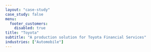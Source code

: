 ```yaml
---
layout: "case-study"
case_study: false
menu:
  footer_customers:
    disabled: true
title: "Toyota"
subtitle: "A production solution for Toyota Financial Services"
industries: ["Automobile"]
---
```


